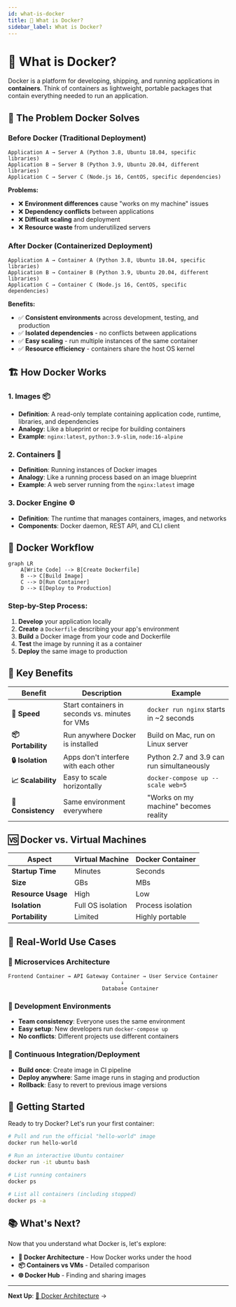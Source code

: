 ```yaml
---
id: what-is-docker
title: 🐳 What is Docker?
sidebar_label: What is Docker?
---
```


# 🐳 What is Docker?

Docker is a platform for developing, shipping, and running applications in **containers**. Think of containers as lightweight, portable packages that contain everything needed to run an application.

## 🎯 The Problem Docker Solves

### Before Docker (Traditional Deployment)
```
Application A → Server A (Python 3.8, Ubuntu 18.04, specific libraries)
Application B → Server B (Python 3.9, Ubuntu 20.04, different libraries)
Application C → Server C (Node.js 16, CentOS, specific dependencies)
```

**Problems:**
- ❌ **Environment differences** cause "works on my machine" issues
- ❌ **Dependency conflicts** between applications
- ❌ **Difficult scaling** and deployment
- ❌ **Resource waste** from underutilized servers

### After Docker (Containerized Deployment)
```
Application A → Container A (Python 3.8, Ubuntu 18.04, specific libraries)
Application B → Container B (Python 3.9, Ubuntu 20.04, different libraries)
Application C → Container C (Node.js 16, CentOS, specific dependencies)
```

**Benefits:**
- ✅ **Consistent environments** across development, testing, and production
- ✅ **Isolated dependencies** - no conflicts between applications
- ✅ **Easy scaling** - run multiple instances of the same container
- ✅ **Resource efficiency** - containers share the host OS kernel

## 🏗️ How Docker Works

### 1. **Images** 📦
- **Definition**: A read-only template containing application code, runtime, libraries, and dependencies
- **Analogy**: Like a blueprint or recipe for building containers
- **Example**: `nginx:latest`, `python:3.9-slim`, `node:16-alpine`

### 2. **Containers** 🐳
- **Definition**: Running instances of Docker images
- **Analogy**: Like a running process based on an image blueprint
- **Example**: A web server running from the `nginx:latest` image

### 3. **Docker Engine** ⚙️
- **Definition**: The runtime that manages containers, images, and networks
- **Components**: Docker daemon, REST API, and CLI client

## 🔄 Docker Workflow

```mermaid
graph LR
    A[Write Code] --> B[Create Dockerfile]
    B --> C[Build Image]
    C --> D[Run Container]
    D --> E[Deploy to Production]
```

### Step-by-Step Process:

1. **Develop** your application locally
2. **Create** a `Dockerfile` describing your app's environment
3. **Build** a Docker image from your code and Dockerfile
4. **Test** the image by running it as a container
5. **Deploy** the same image to production

## 🌟 Key Benefits

| Benefit | Description | Example |
|---------|-------------|---------|
| **🚀 Speed** | Start containers in seconds vs. minutes for VMs | `docker run nginx` starts in ~2 seconds |
| **📦 Portability** | Run anywhere Docker is installed | Build on Mac, run on Linux server |
| **🔒 Isolation** | Apps don't interfere with each other | Python 2.7 and 3.9 can run simultaneously |
| **📈 Scalability** | Easy to scale horizontally | `docker-compose up --scale web=5` |
| **🔄 Consistency** | Same environment everywhere | "Works on my machine" becomes reality |

## 🆚 Docker vs. Virtual Machines

| Aspect | Virtual Machine | Docker Container |
|--------|-----------------|------------------|
| **Startup Time** | Minutes | Seconds |
| **Size** | GBs | MBs |
| **Resource Usage** | High | Low |
| **Isolation** | Full OS isolation | Process isolation |
| **Portability** | Limited | Highly portable |

## 🎯 Real-World Use Cases

### 🏢 **Microservices Architecture**
```
Frontend Container → API Gateway Container → User Service Container
                                    ↓
                              Database Container
```

### 🧪 **Development Environments**
- **Team consistency**: Everyone uses the same environment
- **Easy setup**: New developers run `docker-compose up`
- **No conflicts**: Different projects use different containers

### 🚀 **Continuous Integration/Deployment**
- **Build once**: Create image in CI pipeline
- **Deploy anywhere**: Same image runs in staging and production
- **Rollback**: Easy to revert to previous image versions

## 🚀 Getting Started

Ready to try Docker? Let's run your first container:

```bash
# Pull and run the official "hello-world" image
docker run hello-world

# Run an interactive Ubuntu container
docker run -it ubuntu bash

# List running containers
docker ps

# List all containers (including stopped)
docker ps -a
```

## 📚 What's Next?

Now that you understand what Docker is, let's explore:
- **🐳 Docker Architecture** - How Docker works under the hood
- **📦 Containers vs VMs** - Detailed comparison
- **🌐 Docker Hub** - Finding and sharing images

---

**Next Up**: [🐳 Docker Architecture](./docker-architecture) →
